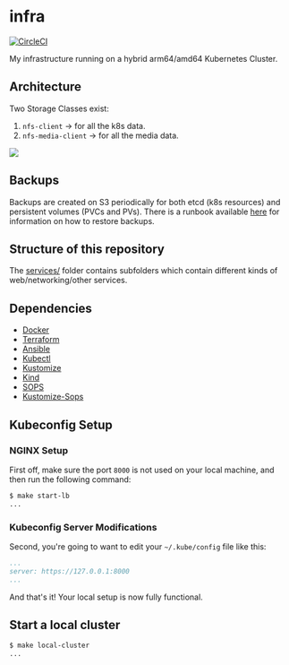 # infra

[![CircleCI](https://circleci.com/gh/cguertin14/infra.svg?style=shield)](https://circleci.com/gh/cguertin14/infra)

My infrastructure running on a hybrid arm64/amd64 Kubernetes Cluster.

## Architecture

Two Storage Classes exist:
1. `nfs-client` -> for all the k8s data.
2. `nfs-media-client` -> for all the media data.

![](https://uml.planttext.com/plantuml/png/VLHHJy8m47vUVyM5Tn1Q86gC0J568nAYF9gOibPP7Ars7P0O_xlTsZ4wAY_BxhlhzzrzwswKQQfqlauX4U-A0bNnAj4yrhdY2CMfp1ay2CsLuBgAf-CP_A08HK8o3a_ciNRlpp8tfIwOIifkQ4f5N42Pbef-S9YDN-fWmhzM24MMDaxpp9m6ca7hCL-MaZo3YOFXLG10xm9tUiFpJhVJFSFz5d9Q4ocqakdSgF6YDukkQN6ovuVO3ucXY1ZLT4ap3bp734M_5UsjmHkSMwa-3pXjYFsG-67V3mU5GENUxdpuDZClMQ40O1lZB37Dg4tXcyF49Za6rub84hthsexTjD3EszTk43VnCKGEeC9_Qt6R6UpGIXJL3fJ9yklLFTi3zYDMybSbkBSf1ECmJC9mFmmF2W-h0OEYE2oAmw8uB8eRehM3GKqIrYHXJHBM9FyDMZdWtH0_vL-Knh7zVMbE5o349mXnax3PUO2FdE0ZHtpcGbTh1zhAfCer0vTmlrZCGV7ld6SQMR3CszLZ2kwasbB5zZKkKHOThgH0gPSk6wh-ZEDQDEA2cRtv1m00)

## Backups

Backups are created on S3 periodically for both etcd (k8s resources) and persistent volumes (PVCs and PVs).
There is a runbook available [here](./services/velero-backups/README.md) for information on how to restore backups.

## Structure of this repository

The [services/](./services) folder contains subfolders which contain different kinds of web/networking/other services.

## Dependencies

* [Docker](https://docker.io)
* [Terraform](https://terraform.io)
* [Ansible](https://www.ansible.com/)
* [Kubectl](https://kubernetes.io)
* [Kustomize](https://kustomize.io)
* [Kind](https://kind.sigs.k8s.io/)
* [SOPS](https://github.com/mozilla/sops)
* [Kustomize-Sops](https://github.com/viaduct-ai/kustomize-sops)

## Kubeconfig Setup

### NGINX Setup

First off, make sure the port `8000` is not used on your local machine, and then run the following command:
```bash
$ make start-lb
...
```

### Kubeconfig Server Modifications

Second, you're going to want to edit your `~/.kube/config` file like this:
```yaml
...
server: https://127.0.0.1:8000
...
```

And that's it! Your local setup is now fully functional.

## Start a local cluster

```bash
$ make local-cluster
...
```
